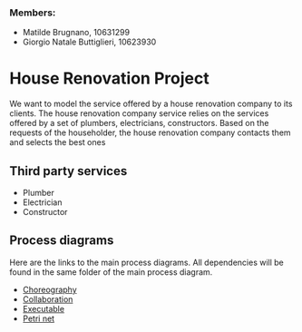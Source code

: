 ### Members:
* Matilde Brugnano, 10631299
* Giorgio Natale Buttiglieri, 10623930

# House Renovation Project
We want to model the service offered by a house renovation company to its clients. The house renovation company service relies on the services offered by a set of plumbers, electricians, constructors.
Based on the requests of the householder, the house renovation company contacts them and selects the best ones

## Third party services
* Plumber
* Electrician
* Constructor

## Process diagrams
Here are the links to the main process diagrams. All dependencies will be found in the same folder of the main process diagram.

* [Choreography](processes/choreography/rendered/choreography.pdf)
* [Collaboration](processes/collaboration/rendered/collaboration.pdf)
* [Executable](processes/executable/rendered/executable.png)
* [Petri net](processes/petri%20nets/rendered/petrinet.pdf)
